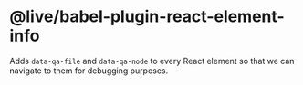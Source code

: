 # @live/babel-plugin-react-element-info

Adds `data-qa-file` and `data-qa-node` to every React element so that we can navigate to them for debugging purposes.
